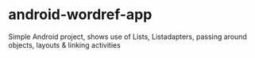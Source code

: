 # android-wordref-app

Simple Android project, shows use of Lists, Listadapters, passing around objects, layouts &amp; linking activities
